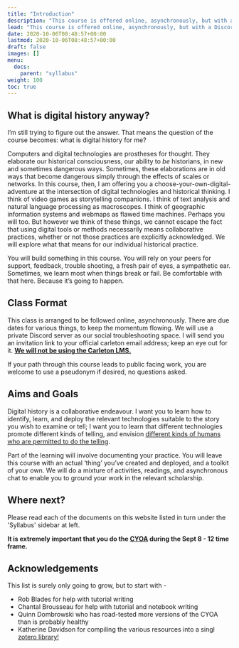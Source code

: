 ```yaml
---
title: "Introduction"
description: "This course is offered online, asynchronously, but with a Discord server to function as our social collaborative workspace. It’s interesting that I’ve led with format, and the word ‘collaborative’, rather than a definition of what ‘digital history’ is, right? There’s a good reason for that."
lead: "This course is offered online, asynchronously, but with a Discord server to function as our social collaborative workspace. It’s interesting that I’ve led with format, and the word ‘collaborative’, rather than a definition of what ‘digital history’ is, right? There’s a good reason for that."
date: 2020-10-06T08:48:57+00:00
lastmod: 2020-10-06T08:48:57+00:00
draft: false
images: []
menu:
  docs:
    parent: "syllabus"
weight: 100
toc: true
---
```


## What is digital history anyway?

I’m still trying to figure out the answer. That means the question of the course becomes: what is digital history for me?

Computers and digital technologies are prostheses for thought. They elaborate our historical consciousness, our ability to *be* historians, in new and sometimes dangerous ways. Sometimes, these elaborations are in old ways that become dangerous simply  through the effects of scales or networks. In this course, then, I am offering you a choose-your-own-digital-adventure at the intersection of digital technologies and historical thinking. I think of video games as storytelling companions. I think of text analysis and natural language processing as macroscopes. I think of geographic information systems and webmaps as flawed time machines. Perhaps you will too. But however we think of these things, we cannot escape the fact that using digital tools or methods necessarily means collaborative practices, whether or not those practices are explicitly acknowledged. We will explore what that means for our individual historical practice.

You will build something in this course. You will rely on your peers for support, feedback, trouble shooting, a fresh pair of eyes, a sympathetic ear. Sometimes, we learn most when things break or fail. Be comfortable with that here. Because it’s going to happen.

## Class Format

This class is arranged to be followed online, asynchronously. There are due dates for various things, to keep the momentum flowing. We will use a private Discord server as our social troubleshooting space. I will send you an invitation link to your official carleton email address; keep an eye out for it. **[We will not be using the Carleton LMS.](https://electricarchaeology.ca/2021/04/01/why-i-will-never-use-my-universitys-lms-again/)**

If your path through this course leads to public facing work, you are welcome to use a pseudonym if desired, no questions asked.

## Aims and Goals

Digital history is a collaborative endeavour. I want you to learn how to identify, learn, and deploy the relevant technologies suitable to the story you wish to examine or tell; I want you to learn that different technologies promote different kinds of telling, and envision [different kinds of humans who are permitted to do the telling](https://ocul-crl.primo.exlibrisgroup.com/permalink/01OCUL_CRL/1gorbd6/alma991008092579705153).

Part of the learning will involve documenting your practice. You will leave this course with an actual ‘thing’ you’ve created and deployed, and a toolkit of your own. We will do a mixture of activities, readings, and asynchronous chat to enable you to ground your work in the relevant scholarship.

## Where next?

Please read each of the documents on this website listed in turn under the 'Syllabus' sidebar at left.

**It is extremely important that you do the <a href='/docs/syllabus/cyoa' target='_blank'>CYOA</a> during the Sept 8 - 12 time frame.**

## Acknowledgements

This list is surely only going to grow, but to start with -

- Rob Blades for help with tutorial writing
- Chantal Brousseau for help with tutorial and notebook writing
- Quinn Dombrowski who has road-tested more versions of the CYOA than is probably healthy
- Katherine Davidson for compiling the various resources into a singl [zotero library!](https://www.zotero.org/groups/4311532/carleton_university_hist_5706/library)
